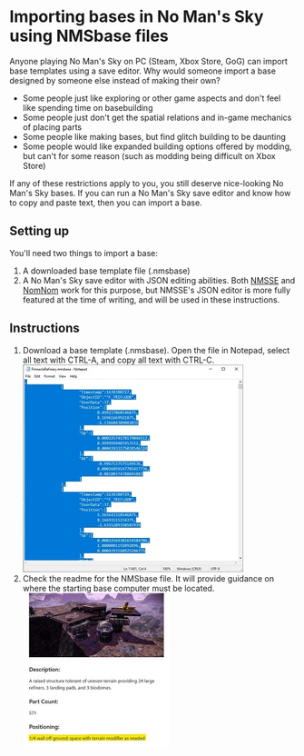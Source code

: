 # Importing bases in No Man's Sky using NMSbase files

Anyone playing No Man's Sky on PC (Steam, Xbox Store, GoG) can import base templates using a save editor.  Why would someone import a base designed by someone else instead of making their own?
- Some people just like exploring or other game aspects and don't feel like spending time on basebuilding
- Some people just don't get the spatial relations and in-game mechanics of placing parts
- Some people like making bases, but find glitch building to be daunting
- Some people would like expanded building options offered by modding, but can't for some reason (such as modding being difficult on Xbox Store)

If any of these restrictions apply to you, you still deserve nice-looking No Man's Sky bases.  If you can run a No Man's Sky save editor and know how to copy and paste text, then you can import a base.

## Setting up
You'll need two things to import a base:
1. A downloaded base template file (.nmsbase)
2. A No Man's Sky save editor with JSON editing abilities.  Both [NMSSE](https://github.com/goatfungus/NMSSaveEditor) and [NomNom](https://github.com/cengelha/NomNom) work for this purpose, but NMSSE's JSON editor is more fully featured at the time of writing, and will be used in these instructions.

## Instructions
1. Download a base template (.nmsbase).  Open the file in Notepad, select all text with CTRL-A, and copy all text with CTRL-C.
  ![Select and copy](https://github.com/weasel-nms/NMSbase--Instructions/blob/main/images/nmsbase-1-select.jpg)
3. Check the readme for the NMSbase file.  It will provide guidance on where the starting base computer must be located.
  ![Base computer details](https://raw.githubusercontent.com/weasel-nms/NMSbase--Instructions/main/images/nmsbase-2-location.jpg)
